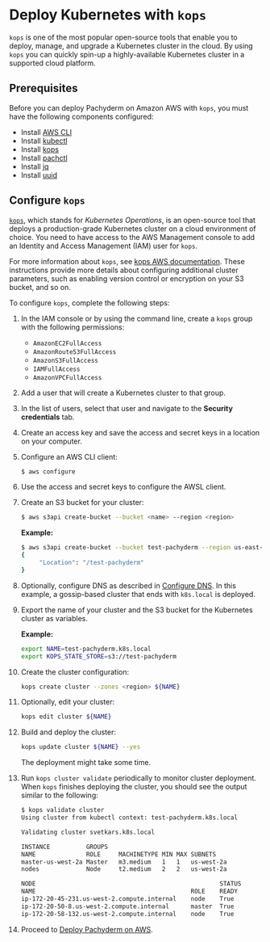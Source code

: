 # Deploy Kubernetes with `kops`

`kops` is one of the most popular open-source tools
that enable you to deploy, manage, and upgrade a
Kubernetes cluster in the cloud. By using `kops` you can
quickly spin-up a highly-available Kubernetes cluster in
a supported cloud platform.

## Prerequisites

Before you can deploy Pachyderm on Amazon AWS with
`kops`, you must have the following components configured:

- Install [AWS CLI](https://aws.amazon.com/cli/)
- Install [kubectl](https://kubernetes.io/docs/user-guide/prereqs/)
- Install [kops](https://github.com/kubernetes/kops/blob/master/docs/install.md)
- Install [pachctl](../../../getting_started/local_installation.md#pachctl)
- Install [jq](https://stedolan.github.io/jq/download/)
- Install [uuid](http://man7.org/linux/man-pages/man1/uuidgen.1.html)

## Configure `kops`

[`kops`](https://github.com/kubernetes/kops/), which stands for
*Kubernetes Operations*, is an open-source tool that deploys
a production-grade Kubernetes cluster on a cloud environment of choice.
You need to have access to the
AWS Management console to add an Identity and Access Management (IAM) user
for `kops`.

For more information about `kops`, see
[kops AWS documentation](https://github.com/kubernetes/kops/blob/master/docs/aws.md).
These instructions provide more details about configuring
additional cluster parameters, such as enabling version control
or encryption on your S3 bucket, and so on.

To configure `kops`, complete the following steps:

1. In the IAM console or by using the command line, create a `kops` group
with the following permissions:

   * `AmazonEC2FullAccess`
   * `AmazonRoute53FullAccess`
   * `AmazonS3FullAccess`
   * `IAMFullAccess`
   * `AmazonVPCFullAccess`

1. Add a user that will create a Kubernetes cluster to that group.
1. In the list of users, select that user and navigate to the
**Security credentials** tab.
1. Create an access key and save the access and secret keys in a
location on your computer.
1. Configure an AWS CLI client:

   ```bash
   $ aws configure
   ```

1. Use the access and secret keys to configure the AWSL client.

1. Create an S3 bucket for your cluster:

   ```bash
   $ aws s3api create-bucket --bucket <name> --region <region>
   ```

   **Example:**

   ```bash
   $ aws s3api create-bucket --bucket test-pachyderm --region us-east-1
   {
        "Location": "/test-pachyderm"
   }
   ```

1. Optionally, configure DNS as described in [Configure DNS](https://github.com/kubernetes/kops/blob/master/docs/aws.md#configure-dns).
In this example, a gossip-based cluster that ends with `k8s.local`
is deployed.

1. Export the name of your cluster and the S3 bucket for the Kubernetes
cluster as variables.

   **Example:**

   ```bash
   export NAME=test-pachyderm.k8s.local
   export KOPS_STATE_STORE=s3://test-pachyderm
   ```

1. Create the cluster configuration:

   ```bash
   kops create cluster --zones <region> ${NAME}
   ```

1. Optionally, edit your cluster:

   ```bash
   kops edit cluster ${NAME}
   ```

1. Build and deploy the cluster:

   ```bash
   kops update cluster ${NAME} --yes
   ```

   The deployment might take some time.

1. Run `kops cluster validate` periodically to monitor cluster deployment.
   When `kops` finishes deploying the cluster, you should see the output
   similar to the following:

   ```bash
   $ kops validate cluster
   Using cluster from kubectl context: test-pachyderm.k8s.local

   Validating cluster svetkars.k8s.local

   INSTANCE          GROUPS
   NAME              ROLE     MACHINETYPE MIN MAX SUBNETS
   master-us-west-2a Master   m3.medium   1   1   us-west-2a
   nodes             Node     t2.medium   2   2   us-west-2a

   NODE                                                   STATUS
   NAME                                           ROLE    READY
   ip-172-20-45-231.us-west-2.compute.internal    node    True
   ip-172-20-50-8.us-west-2.compute.internal      master  True
   ip-172-20-58-132.us-west-2.compute.internal    node    True
   ```

1. Proceed to [Deploy Pachyderm on AWS](aws-deploy-pachyderm.md).
